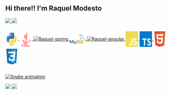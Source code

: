 
<!--
**rvmodesto/rvmodesto** is a ✨ _special_ ✨ repository because its `README.md` (this file) appears on your GitHub profile.

Here are some ideas to get you started:

- 🔭 I’m currently working on ...
- 🌱 I’m currently learning ...
- 👯 I’m looking to collaborate on ...
- 🤔 I’m looking for help with ...
- 💬 Ask me about ...
- 📫 How to reach me: ...
- 😄 Pronouns: ...
- ⚡ Fun fact: ...
-->


## Hi there!! I'm Raquel Modesto
  <div>
   <a href="https://github.com/rvmodesto">
   <img height="160em" src="https://github-readme-stats.vercel.app/api?username=rvmodesto&show_icons=true&theme=dracula&include_all_commits=true&count_private=true"/>
   <img height="160em" src="https://github-readme-stats.vercel.app/api/top-langs/?username=rvmodesto&layout=compact&langs_count=7&theme=dracula"/>
  </div>

  <div style="display: inline_block"><br>
  <img align="center" alt="Raquel-Python" height="50" width="40" src="https://raw.githubusercontent.com/devicons/devicon/master/icons/python/python-original.svg">
  <img align="center" alt="Raquel-Java" height="50" width="40" src="https://raw.githubusercontent.com/devicons/devicon/master/icons/java/java-plain.svg">
  <img align="center" alt="Raquel-spring" height="40" width="40" src="https://www.vectorlogo.zone/logos/springio/springio-icon.svg">
  <img align="center" alt="Raquel-mysql" height="60" width="50" src="https://raw.githubusercontent.com/devicons/devicon/master/icons/mysql/mysql-original-wordmark.svg">
  <img align="center" alt="Raquel-angular" height="60" width="50" src="https://angular.io/assets/images/logos/angular/angular.svg">

  <img align="center" alt="Raquel-Js" height="50" width="40" src="https://raw.githubusercontent.com/devicons/devicon/master/icons/javascript/javascript-plain.svg">
  <img align="center" alt="Raquel-Ts" height="50" width="40" src="https://raw.githubusercontent.com/devicons/devicon/master/icons/typescript/typescript-plain.svg">
  <img align="center" alt="Raquel-HTML" height="50" width="40" src="https://raw.githubusercontent.com/devicons/devicon/master/icons/html5/html5-original.svg">
  <img align="center" alt="Raquel-CSS" height="50" width="40" src="https://raw.githubusercontent.com/devicons/devicon/master/icons/css3/css3-original.svg">
 
 
</div>

<div>

  ##
  
  ![Snake animation](https://github.com/rvmodesto/rvmodesto/blob/output/github-contribution-grid-snake.svg)
 
<a href="https://www.linkedin.com/in/raquel-viana-modesto/" target="_blank"><img src="https://img.shields.io/badge/linkedin-%230077B5.svg?&style=for-the-badge&logo=linkedin&logoColor=white" target="_blank"></a> 
<a href = "mailto:raquel.modesto2@gmail.com"><img src="https://img.shields.io/badge/-Gmail-%23333?style=for-the-badge&logo=gmail&logoColor=white" target="_blank"></a>
 </div>

